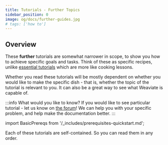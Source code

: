 ```yaml
---
title: Tutorials - Further Topics
sidebar_position: 0
image: og/docs/further-guides.jpg
# tags: ['how to']
---
```


<!-- TODO: Remove explanatory header once layout review complete -->
<!-- :::caution UNDER CONSTRUCTION
The various "Tutorials" sections are made up of documents from Tutorials in Weaviate Docs Classic, plus a some new documents.
::: -->

## Overview

<!-- TODO - all the child pages generally outdated. Need work to clean up / update / create -->
These **further** tutorials are somewhat narrower in scope, to show you how to achieve specific goals and tasks. Think of these as specific recipes, unlike [essential tutorials](../tutorials/index.md) which are more like cooking lessons.

Whether you read these tutorials will be mostly dependent on whether you would like to make the specific dish - that is, whether the topic of the tutorial is relevant to you. It can also be a great way to see what Weaviate is capable of.

:::info What would you like to know?
If you would like to see particular tutorial - let us know on [the forum](https://forum.weaviate.io/)! We can help you with your specific problem, and help make the documentation better.
:::

import BasicPrereqs from '/_includes/prerequisites-quickstart.md';

<BasicPrereqs />

Each of these tutorials are self-contained. So you can read them in any order.

<!-- 1. [How to create a schema.](/developers/weaviate/guides/how-to-create-a-schema.md)
2. [How to import data.](/developers/weaviate/guides/how-to-import-data.md)
3. [How to query data.](/developers/weaviate/search/how-to-query-data.md)
4. [How to perform a semantic search.](/developers/weaviate/search/how-to-perform-a-semantic-search.md)
5. [How to do classification.](./how-to-do-classification.md)  -->
